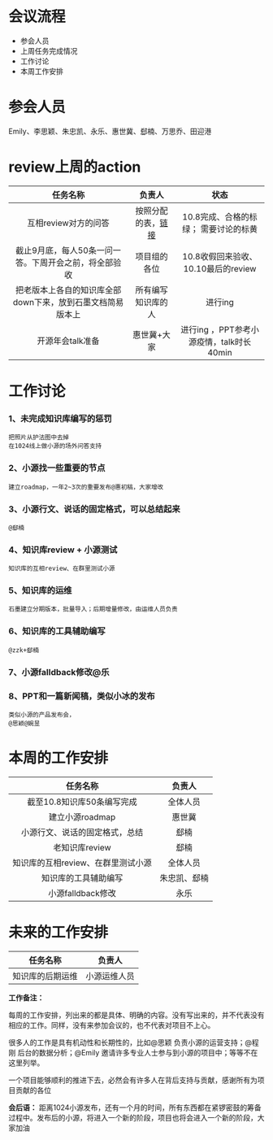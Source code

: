 # 会议流程

- 参会人员
- 上周任务完成情况
- 工作讨论
- 本周工作安排

# 参会人员
Emily、李思颖、朱忠凯、永乐、惠世冀、郄楠、万思乔、田迎港



# review上周的action
| 任务名称 | 负责人 | 状态 | 
| :----: | :----:  | :----:  |
| 互相review对方的问答|按照分配的表，[链接](https://shimo.im/docs/wXTDRgCqkjGrQHpV/)|10.8完成、合格的标绿； 需要讨论的标黄| 
| 截止9月底，每人50条一问一答。下周开会之前，将全部验收   |项目组的各位|10.8收假回来验收、10.10最后的review | 
| 把老版本上各自的知识库全部down下来，放到石墨文档简易版本上|所有编写知识库的人|进行ing | 
| 开源年会talk准备|惠世冀+大家|进行ing ，PPT参考小源疫情，talk时长40min| 


# 工作讨论
### 1、未完成知识库编写的惩罚
	把照片从护法图中去掉
	在1024线上做小源的场外问答支持

### 2、小源找一些重要的节点
	建立roadmap，一年2~3次的重要发布@惠初稿，大家增改

### 3、小源行文、说话的固定格式，可以总结起来
	@郄楠
	
### 4、知识库review + 小源测试
	知识库的互相review、在群里测试小源

### 5、知识库的运维
	石墨建立分期版本，批量导入；后期增量修改，由运维人员负责

### 6、知识库的工具辅助编写
	@zzk+郄楠

### 7、小源falldback修改@乐


### 8、PPT和一篇新闻稿，类似小冰的发布
	类似小源的产品发布会，
	@思颖@婉昱

# 本周的工作安排
| 任务名称 | 负责人 | 
| :----: | :----:  |
|截至10.8知识库50条编写完成|全体人员|
|建立小源roadmap|惠世冀|
|小源行文、说话的固定格式，总结|郄楠|
|老知识库review|郄楠|
|知识库的互相review、在群里测试小源|全体人员|
|知识库的工具辅助编写|朱忠凯、郄楠|
|小源falldback修改|永乐| 

# 未来的工作安排
| 任务名称 | 负责人 | 
| :----: | :----:  |
|知识库的后期运维|小源运维人员|

**工作备注：**

每周的工作安排，列出来的都是具体、明确的内容。没有写出来的，并不代表没有相应的工作。同样，没有来参加会议的，也不代表对项目不上心。

很多人的工作是具有机动性和长期性的，比如@思颖 负责小源的运营支持；@程刚 后台的数据分析；@Emily 邀请许多专业人士参与到小源的项目中；等等不在这里列举。

一个项目能够顺利的推进下去，必然会有许多人在背后支持与贡献，感谢所有为项目贡献的各位

**会后语：**
距离1024小源发布，还有一个月的时间，所有东西都在紧锣密鼓的筹备过程中。发布后的小源，将进入一个新的阶段，项目也将会进入一个新的阶段，大家加油
